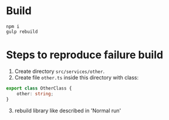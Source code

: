 # Build

```
npm i
gulp rebuild
```

# Steps to reproduce failure build

1. Create directory `src/services/other`.
2. Create file `other.ts` inside this directory with class:
```ts
export class OtherClass {
    other: string;
}
```
3. rebuild library like described in 'Normal run'